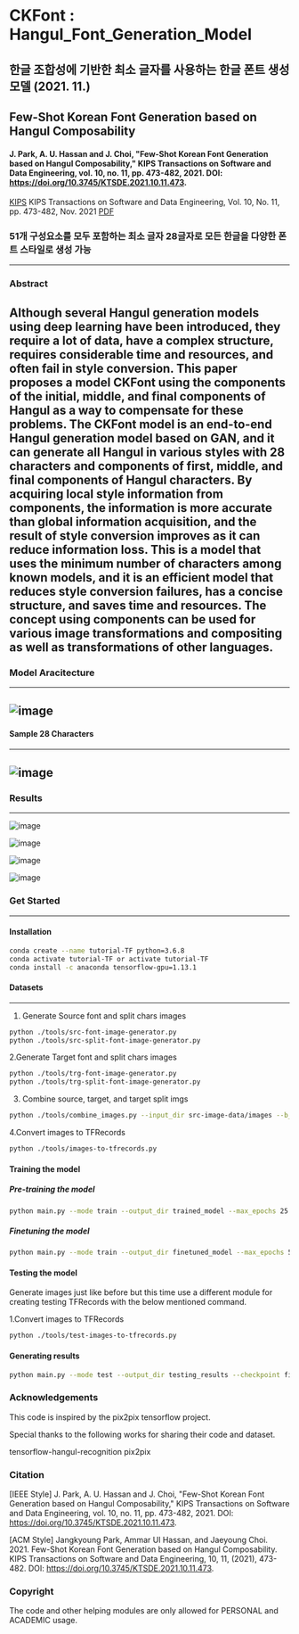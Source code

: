 # CKFont : Hangul_Font_Generation_Model
## 한글 조합성에 기반한 최소 글자를 사용하는 한글 폰트 생성 모델 (2021. 11.)
## Few-Shot Korean Font Generation based on Hangul Composability

#### J. Park, A. U. Hassan and J. Choi, "Few-Shot Korean Font Generation based on Hangul Composability," KIPS Transactions on Software and Data Engineering, vol. 10, no. 11, pp. 473-482, 2021. DOI: https://doi.org/10.3745/KTSDE.2021.10.11.473.

 [KIPS](http://ktsde.kips.or.kr/digital-library/25120)
 KIPS Transactions on Software and Data Engineering, Vol. 10, No. 11, pp. 473-482, Nov. 2021
 [PDF](http://ktsde.kips.or.kr/digital-library/25120)
 
 ### 51개 구성요소를 모두 포함하는 최소 글자 28글자로 모든 한글을 다양한 폰트 스타일로 생성 가능
---
### Abstract
Although several Hangul generation models using deep learning have been introduced, they require a lot of data, have a complex structure, requires considerable time and resources, and often fail in style conversion. This paper proposes a model CKFont using the components of the initial, middle, and final components of Hangul as a way to compensate for these problems. The CKFont model is an end-to-end Hangul generation model based on GAN, and it can generate all Hangul in various styles with 28 characters and components of first, middle, and final components of Hangul characters. By acquiring local style information from components, the information is more accurate than global information acquisition, and the result of style conversion improves as it can reduce information loss.  This is a model that uses the minimum number of characters among known models, and it is an efficient model that reduces style conversion failures, has a concise structure, and saves time and resources. The concept using components can be used for various image transformations and compositing as well as transformations of other languages.
---
### Model Aracitecture
---
![image](https://user-images.githubusercontent.com/62954678/158781743-555f163e-9b9d-4651-8cf5-1ec8a66341da.png)
---
#### Sample 28 Characters
---
![image](https://user-images.githubusercontent.com/62954678/158781900-59c99854-d234-49e3-b3bf-cd1e741cc361.png)
---
### Results
---
![image](https://user-images.githubusercontent.com/62954678/158782059-653f71b5-bae9-48db-9d22-16986dbadabd.png)

![image](https://user-images.githubusercontent.com/62954678/158782154-d98b432d-4c60-4f0c-9be2-54515dd1f560.png)

![image](https://user-images.githubusercontent.com/62954678/158782208-dc8f2c9a-bcd4-49fd-8e93-f285fc96e397.png)

![image](https://user-images.githubusercontent.com/62954678/158782232-f7972eb2-d2d1-4973-9c24-970ea9a2b4b0.png)

### Get Started
---
#### Installation
```bash
conda create --name tutorial-TF python=3.6.8
conda activate tutorial-TF or activate tutorial-TF
conda install -c anaconda tensorflow-gpu=1.13.1
```
#### Datasets
---
1. Generate Source font and split chars images
```bash
python ./tools/src-font-image-generator.py
python ./tools/src-split-font-image-generator.py
```

2.Generate Target font and split chars images
```bash
python ./tools/trg-font-image-generator.py
python ./tools/trg-split-font-image-generator.py
```
3. Combine source, target, and target split imgs
```bash
python ./tools/combine_images.py --input_dir src-image-data/images --b_dir trg-image-data/images --c_dir tgt-split-image-data/images --operation combine
```
4.Convert images to TFRecords
```bash
python ./tools/images-to-tfrecords.py
```
#### Training the model
##### Pre-training the model
```bash
python main.py --mode train --output_dir trained_model --max_epochs 25 
```
##### Finetuning the model
```bash
python main.py --mode train --output_dir finetuned_model --max_epochs 500 --checkpoint trained_model/ 
```
#### Testing the model
Generate images just like before but this time use a different module for creating testing TFRecords with the below mentioned command.

1.Convert images to TFRecords
```bash
python ./tools/test-images-to-tfrecords.py
```
#### Generating results
```bash
python main.py --mode test --output_dir testing_results --checkpoint finetuned_model
```
### Acknowledgements
This code is inspired by the pix2pix tensorflow project.

Special thanks to the following works for sharing their code and dataset.

tensorflow-hangul-recognition
pix2pix
### Citation
[IEEE Style]
J. Park, A. U. Hassan and J. Choi, "Few-Shot Korean Font Generation based on Hangul Composability," KIPS Transactions on Software and Data Engineering, vol. 10, no. 11, pp. 473-482, 2021. DOI: https://doi.org/10.3745/KTSDE.2021.10.11.473.

[ACM Style]
Jangkyoung Park, Ammar Ul Hassan, and Jaeyoung Choi. 2021. Few-Shot Korean Font Generation based on Hangul Composability. KIPS Transactions on Software and Data Engineering, 10, 11, (2021), 473-482. DOI: https://doi.org/10.3745/KTSDE.2021.10.11.473.
### Copyright
The code and other helping modules are only allowed for PERSONAL and ACADEMIC usage.

